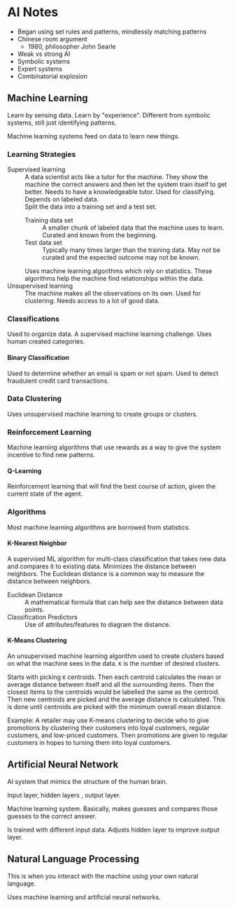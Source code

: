 # AI Notes

- Began using set rules and patterns, mindlessly matching patterns
- Chinese room argument
  + 1980, philosopher John Searle
- Weak vs strong AI
- Symbolic systems
- Expert systems
- Combinatorial explosion
  
## Machine Learning

Learn by sensing data. Learn by "experience". Different from symbolic systems, still just identifying patterns.

Machine learning systems feed on data to learn new things.

### Learning Strategies

<dl>
  <dt>Supervised learning</dt>
  <dd>A data scientist acts like a tutor for the machine. They show the machine the correct answers and then let the system train itself to get better. Needs to have a knowledgeable tutor. Used for classifying. Depends on labeled data.</dd>
  <dd>
    Split the data into a training set and a test set.
    <dl>
      <dt>Training data set</dt>
      <dd>A smaller chunk of labeled data that the machine uses to learn. Curated and known from the beginning.</dd>
      <dt>Test data set</dt>
      <dd>Typically many times larger than the training data. May not be curated and the expected outcome may not be known.</dd>
    </dl>
    Uses machine learning algorithms which rely on statistics. These algorithms help the machine find relationships within the data.
  </dd>
  <dt>Unsupervised learning</dt>
  <dd>The machine makes all the observations on its own. Used for clustering. Needs access to a lot of good data.</dd>
</dl>

### Classifications

Used to organize data. A supervised machine learning challenge. Uses human created categories.

#### Binary Classification

Used to determine whether an email is spam or not spam. Used to detect fraudulent credit card transactions.

### Data Clustering

Uses unsupervised machine learning to create groups or clusters.

### Reinforcement Learning

Machine learning algorithms that use rewards as a way to give the system incentive to find new patterns.

#### Q-Learning

Reinforcement learning that will find the best course of action, given the current state of the agent.

### Algorithms

Most machine learning algorithms are borrowed from statistics.

#### K-Nearest Neighbor

A supervised ML algorithm for multi-class classification that takes new data and compares it to existing data. Minimizes the distance between neighbors. The Euclidean distance is a common way to measure the distance between neighbors.

<dl>
  <dt>Euclidean Distance</dt>
  <dd>A mathematical formula that can help see the distance between data points.</dd>
  <dt>Classification Predictors</dt>
  <dd>Use of attributes/features to diagram the distance.</dd>
</dl>

#### K-Means Clustering

An unsupervised machine learning algorithm used to create clusters based on what the machine sees in the data. `K` is the number of desired clusters.

Starts with picking `K` centroids. Then each centroid calculates the mean or average distance between itself and all the surrounding items. Then the closest items to the centroids would be labelled the same as the centroid. Then new centroids are picked and the average distance is calculated. This is done until centroids are picked with the minimum overall mean distance.

Example: A retailer may use K-means clustering to decide who to give promotions by clustering their customers into loyal customers, regular customers, and low-priced customers. Then promotions are given to regular customers in hopes to turning them into loyal customers.

## Artificial Neural Network

AI system that mimics the structure of the human brain.

Input layer, hidden layers , output layer.

Machine learning system. Basically, makes guesses and compares those guesses to the correct answer.

Is trained with different input data. Adjusts hidden layer to improve output layer.

## Natural Language Processing

This is when you interact with the machine using your own natural language.

Uses machine learning and artificial neural networks.
